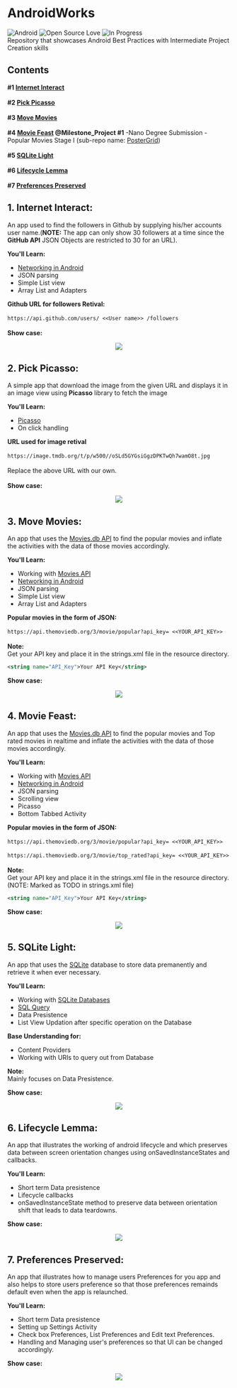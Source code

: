 # AndroidWorks

![Android](https://img.shields.io/badge/Platform-Android-green.svg)   ![Open Source Love](https://badges.frapsoft.com/os/v2/open-source.svg?v=103)   ![In Progress](https://img.shields.io/badge/in%20progress-true-yellow.svg) <br />
Repository that showcases Android Best Practices with Intermediate Project Creation skills

## Contents
**#1 [Internet Interact](https://github.com/SyamSundarKirubakaran/AndroidWorks/tree/master/InternetInteract)**
<br /><br />
**#2 [Pick Picasso](https://github.com/SyamSundarKirubakaran/AndroidWorks/tree/master/pickpicasso)**<br /><br />
**#3 [Move Movies](https://github.com/SyamSundarKirubakaran/AndroidWorks/tree/master/MoveMovie)**
<br /><br />
**#4 [Movie Feast](https://github.com/SyamSundarKirubakaran/AndroidWorks/tree/master/PosterGrid) @Milestone_Project #1** 
-Nano Degree Submission - Popular Movies Stage I (sub-repo name: [PosterGrid](https://github.com/SyamSundarKirubakaran/AndroidWorks/tree/master/PosterGrid)) 
<br /><br />
**#5 [SQLite Light](https://github.com/SyamSundarKirubakaran/AndroidWorks/tree/master/SQLiteLight)**
<br /><br />
**#6 [Lifecycle Lemma](https://github.com/SyamSundarKirubakaran/AndroidWorks/tree/master/LifecycleLemma)**
<br /><br />
**#7 [Preferences Preserved](https://github.com/SyamSundarKirubakaran/AndroidWorks/tree/master/PreferencePreserved)**

## 1. Internet Interact:
An app used to find the followers in Github by supplying his/her accounts user name.(**NOTE:** The app can only show 30 followers at a time since the **GitHub API** JSON Objects are restricted to 30 for an URL). <br />

**You'll Learn:**
* [Networking in Android](https://developer.android.com/training/basics/network-ops/connecting.html)
* JSON parsing
* Simple List view
* Array List and Adapters<br />

**Github URL for followers Retival:** <br />
<br />
`https://api.github.com/users/ <<User name>> /followers` <br />
<br />
**Show case:**
<br />
<p align="center">
  <img src="asserts/gifs/internet_interact.gif">
</p>

## 2. Pick Picasso:
A simple app that download the image from the given URL and displays it in an image view using **Picasso** library to fetch the image<br />

**You'll Learn:**
* [Picasso](http://square.github.io/picasso/)
* On click handling <br />

**URL used for image retival** <br />
<br />
`https://image.tmdb.org/t/p/w500//oSLd5GYGsiGgzDPKTwQh7wamO8t.jpg` <br />
<br />
Replace the above URL with our own.<br />
<br />
**Show case:**
<br />
<p align="center">
  <img src="asserts/gifs/picasso_pick.gif">
</p>

## 3. Move Movies:
An app that uses the [Movies.db API](https://www.themoviedb.org/?language=en) to find the popular movies and inflate the activities with the data of those movies accordingly. <br />

**You'll Learn:**
* Working with [Movies API](https://www.themoviedb.org/?language=en)
* [Networking in Android](https://developer.android.com/training/basics/network-ops/connecting.html)
* JSON parsing
* Simple List view
* Array List and Adapters<br />

**Popular movies in the form of JSON:** <br />
<br />
`https://api.themoviedb.org/3/movie/popular?api_key= <<YOUR_API_KEY>> ` <br />
<br />
**Note:**<br />
Get your API key and place it in the strings.xml file in the resource directory.<br />
``` xml
<string name="API_Key">Your API Key</string>
```
**Show case:**<br />
<p align="center">
  <img src="asserts/gifs/movie.gif">
</p>

## 4. Movie Feast:
An app that uses the [Movies.db API](https://www.themoviedb.org/?language=en) to find the popular movies and Top rated movies in realtime and inflate the activities with the data of those movies accordingly. <br />

**You'll Learn:**
* Working with [Movies API](https://www.themoviedb.org/?language=en)
* [Networking in Android](https://developer.android.com/training/basics/network-ops/connecting.html)
* JSON parsing
* Scrolling view
* Picasso
* Bottom Tabbed Activity<br />

**Popular movies in the form of JSON:** <br />
<br />
`https://api.themoviedb.org/3/movie/popular?api_key= <<YOUR_API_KEY>> ` <br />
<br />
`https://api.themoviedb.org/3/movie/top_rated?api_key= <<YOUR_API_KEY>> ` <br />
<br />
**Note:**<br />
Get your API key and place it in the strings.xml file in the resource directory.(NOTE: Marked as TODO in strings.xml file)<br />
``` xml
<string name="API_Key">Your API Key</string>
```
**Show case:**<br />
<p align="center">
  <img src="asserts/gifs/movie_feast.gif">
</p>

## 5. SQLite Light:
An app that uses the [SQLite](https://www.sqlite.org/) database to store data premanently and retrieve it when ever necessary.<br />

**You'll Learn:**
* Working with [SQLite Databases](https://www.sqlite.org/)
* [SQL Query](https://developer.android.com/reference/android/database/sqlite/SQLiteDatabase.html)
* Data Presistence
* List View Updation after specific operation on the Database<br />

**Base Understanding for:** <br />
* Content Providers
* Working with URIs to query out from Database

**Note:**<br />
Mainly focuses on Data Presistence.

**Show case:**<br />
<p align="center">
  <img src="asserts/gifs/sqlite_light.gif">
</p>

## 6. Lifecycle Lemma:
An app that illustrates the working of android lifecycle and which preserves data between screen orientation changes using onSavedInstanceStates and callbacks.<br />

**You'll Learn:**
* Short term Data presistence
* Lifecycle callbacks
* onSavedInstanceState method to preserve data between orientation shift that leads to data teardowns.<br />

**Show case:**<br />
<p align="center">
  <img src="asserts/gifs/Lifecycle_lemma.gif">
</p>

## 7. Preferences Preserved:
An app that illustrates how to manage users Preferences for you app and also helps to store users preference so that those preferences remainds default even when the app is relaunched.<br />

**You'll Learn:**
* Short term Data presistence
* Setting up Settings Activity
* Check box Preferences, List Preferences and Edit text Preferences.
* Handling and Managing user's preferences so that UI can be changed accordingly.<br />

**Show case:**<br />
<p align="center">
  <img src="asserts/gifs/prefs.gif">
</p>

